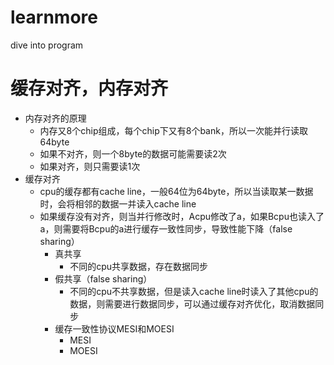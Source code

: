 # learnmore
dive into program
# 缓存对齐，内存对齐
- 内存对齐的原理	
  - 内存又8个chip组成，每个chip下又有8个bank，所以一次能并行读取64byte
  - 如果不对齐，则一个8byte的数据可能需要读2次
  - 如果对齐，则只需要读1次
- 缓存对齐
  - cpu的缓存都有cache line，一般64位为64byte，所以当读取某一数据时，会将相邻的数据一并读入cache line
  - 如果缓存没有对齐，则当并行修改时，Acpu修改了a，如果Bcpu也读入了a，则需要将Bcpu的a进行缓存一致性同步，导致性能下降（false sharing）
    - 真共享
      - 不同的cpu共享数据，存在数据同步
    - 假共享（false sharing）
      - 不同的cpu不共享数据，但是读入cache line时读入了其他cpu的数据，则需要进行数据同步，可以通过缓存对齐优化，取消数据同步
    - 缓存一致性协议MESI和MOESI
      - MESI
      - MOESI
